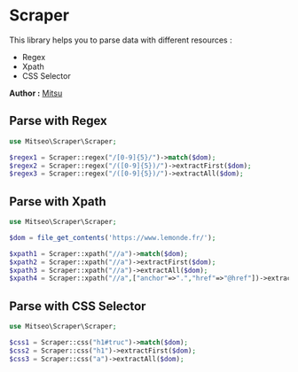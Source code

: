 
# Scraper

This library helps you to parse data with different resources :

- Regex
- Xpath
- CSS Selector

**Author :** [Mitsu](https://twitter.com/Mitsufr)

## Parse with Regex

```php
use Mitseo\Scraper\Scraper;

$regex1 = Scraper::regex("/[0-9]{5}/")->match($dom);
$regex2 = Scraper::regex("/([0-9]{5})/")->extractFirst($dom);
$regex3 = Scraper::regex("/([0-9]{5})/")->extractAll($dom);
```

## Parse with Xpath

```php
use Mitseo\Scraper\Scraper;

$dom = file_get_contents('https://www.lemonde.fr/');

$xpath1 = Scraper::xpath("//a")->match($dom);
$xpath2 = Scraper::xpath("//a")->extractFirst($dom);
$xpath3 = Scraper::xpath("//a")->extractAll($dom);
$xpath4 = Scraper::xpath("//a",["anchor"=>".","href"=>"@href"])->extractTree($dom);
```

## Parse with CSS Selector

```php
use Mitseo\Scraper\Scraper;

$css1 = Scraper::css("h1#truc")->match($dom);
$css2 = Scraper::css("h1")->extractFirst($dom);
$css3 = Scraper::css("a")->extractAll($dom);
```

